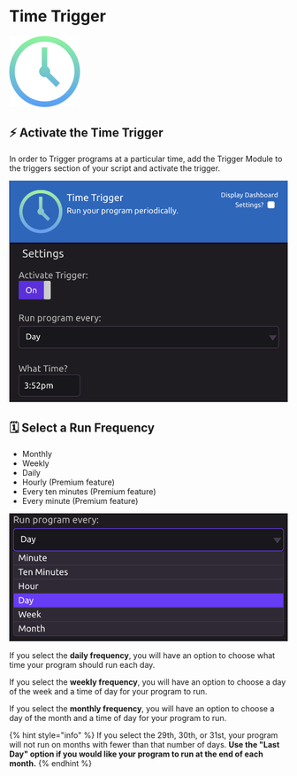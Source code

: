 # Time Trigger

![Run your program periodically.](../../.gitbook/assets/cron.png)

## ⚡ Activate the Time Trigger

In order to Trigger programs at a particular time, add the Trigger Module to the triggers section of your script and activate the trigger.

![](../../.gitbook/assets/screen-shot-2019-07-15-at-4.11.18-pm.png)

## 🗓 Select a Run Frequency

* Monthly
* Weekly
* Daily
* Hourly \(Premium feature\)
* Every ten minutes \(Premium feature\)
* Every minute \(Premium feature\)

![](../../.gitbook/assets/screen-shot-2019-07-15-at-4.11.32-pm.png)

If you select the **daily frequency**, you will have an option to choose what time your program should run each day.

If you select the **weekly frequency**, you will have an option to choose a day of the week and a time of day for your program to run.

If you select the **monthly frequency**, you will have an option to choose a day of the month and a time of day for your program to run.

{% hint style="info" %}
If you select the 29th, 30th, or 31st, your program will not run on months with fewer than that number of days. **Use the "Last Day" option if you would like your program to run at the end of each month.**
{% endhint %}

